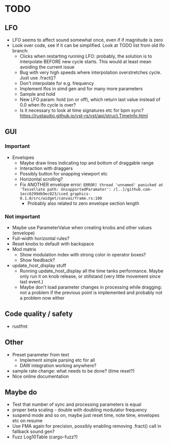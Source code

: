 # TODO

## LFO

* LFO seems to affect sound somewhat once, even if if magnitude is zero
* Look over code, see if it can be simplified. Look at TODO list from old lfo
  branch:
  * Clicks when restarting running LFO: probably, the solution is to interpolate
    BEFORE new cycle starts. This would at least mean avoiding the current issue
  * Bug with very high speeds where interpolation overstretches cycle. Just
    use .fract()?
  * Don't interpolate for e.g. frequency
  * Implement lfos in simd gen and for many more parameters
  * Sample and hold
  * New LFO param: hold (on or off), which return last value instead of 0.0 when
    lfo cycle is over?
  * Is it necessary to look at time signatures etc for bpm sync?
    https://rustaudio.github.io/vst-rs/vst/api/struct.TimeInfo.html

## GUI

### Important

* Envelopes
  * Maybe draw lines indicating top and bottom of draggable range
  * Interaction with draggers
  * Possibly button for snapping viewport etc
  * Horizontal scrolling?
  * Fix ANOTHER envelope error:
    `ERROR] thread 'unnamed' panicked at 'Tessellate path: UnsupportedParamater': /[..]/github.com-1ecc6299db9ec823/iced_graphics-0.1.0/src/widget/canvas/frame.rs:100`
    * Probably also related to zero envelope section length

### Not important

* Maybe use ParameterValue when creating knobs and other values (envelope)
* Full-width horizontal rules?
* Reset knobs to default with backspace
* Mod matrix
  * Show modulation index with strong color in operator boxes?
  * Show feedback?
* update_host_display stuff
  * Running update_host_display all the time tanks performance. Maybe only run
    it on knob release, or stillstand (very little movement since last event.)
  * Maybe don't load parameter changes in processing while dragging: not a
    problem if the previous point is implemented and probably not a problem
    now either

## Code quality / safety

* rustfmt

## Other

* Preset parameter from text
  * Implement simple parsing etc for all
  * DAW integration working anywhere?
* sample rate change: what needs to be done? (time reset?)
* Nice online documentation

## Maybe do

* Test that number of sync and processing parameters is equal
* proper beta scaling - double with doubling modulator frequency
* suspend mode and so on, maybe just reset time, note time, envelopes etc on resume
* Use FMA again for precision, possibly enabling removing .fract() call
  in fallback sound gen?
* Fuzz Log10Table (cargo-fuzz?)
